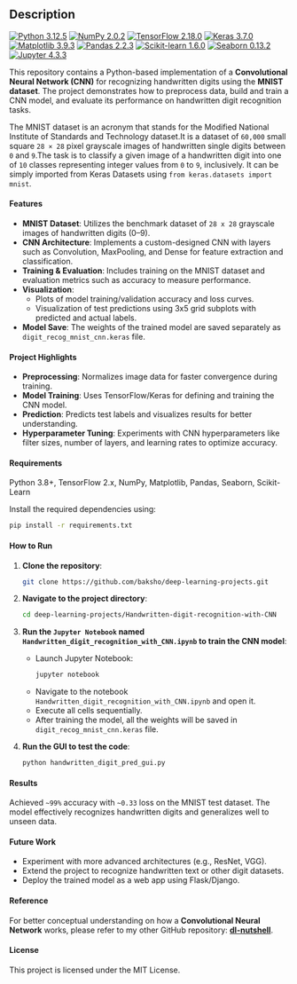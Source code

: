 ## Description


[![Python 3.12.5](https://img.shields.io/badge/python-3.12.5-3670A0?style=for-the-badge&logo=python&logoColor=ffffff)](https://www.python.org/downloads/release/python-3125/)
[![NumPy 2.0.2](https://img.shields.io/badge/numpy-2.0.2-4D77CF?style=for-the-badge&logo=numpy&logoColor=ffffff)](https://numpy.org/)
[![TensorFlow 2.18.0](https://img.shields.io/badge/tensorflow-2.18.0-E55B2D?style=for-the-badge&logo=tensorflow&logoColor=ffffff)](https://www.tensorflow.org/)
[![Keras 3.7.0](https://img.shields.io/badge/keras-3.7.0-D00000?style=for-the-badge&logo=keras&logoColor=ffffff)](https://keras.io/)
[![Matplotlib 3.9.3](https://img.shields.io/badge/matplotlib-3.9.3-3670A0?style=for-the-badge&logo=matplotlib&logoColor=ffffff
)](https://matplotlib.org/)
[![Pandas 2.2.3](https://img.shields.io/badge/pandas-2.2.3-130754?style=for-the-badge&logo=pandas&logoColor=ffffff
)](https://pandas.pydata.org/)
[![Scikit-learn 1.6.0](https://img.shields.io/badge/scikit--learn-1.6.0-F79939?style=for-the-badge&logo=scikit-learn&logoColor=ffffff)](https://scikit-learn.org/stable/)
[![Seaborn 0.13.2](https://img.shields.io/badge/seaborn-0.13.2-7DB0BC?style=for-the-badge&logo=pandas&logoColor=ffffff
)](https://seaborn.pydata.org/)
[![Jupyter 4.3.3](https://img.shields.io/badge/jupyter-4.3.3-F37821?style=for-the-badge&logo=jupyter&logoColor=ffffff)](https://jupyter.org/)

This repository contains a Python-based implementation of a **Convolutional Neural Network (CNN)** for recognizing handwritten digits using the **MNIST dataset**. The project demonstrates how to preprocess data, build and train a CNN model, and evaluate its performance on handwritten digit recognition tasks.

The MNIST dataset is an acronym that stands for the Modified National Institute of Standards and Technology dataset.It is a dataset of `60,000` small square `28 × 28` pixel grayscale images of handwritten single digits between `0` and `9`.The task is to classify a given image of a handwritten digit into one of `10` classes representing integer values from `0` to `9`, inclusively. It can be simply imported from Keras Datasets using `from keras.datasets import mnist`.

#### Features
- **MNIST Dataset**: Utilizes the benchmark dataset of `28 x 28` grayscale images of handwritten digits (0–9).
- **CNN Architecture**: Implements a custom-designed CNN with layers such as Convolution, MaxPooling, and Dense for feature extraction and classification.
- **Training & Evaluation**: Includes training on the MNIST dataset and evaluation metrics such as accuracy to measure performance.
- **Visualization**:
  - Plots of model training/validation accuracy and loss curves.
  - Visualization of test predictions using 3x5 grid subplots with predicted and actual labels.
- **Model Save**: The weights of the trained model are saved separately as `digit_recog_mnist_cnn.keras` file.

#### Project Highlights
- **Preprocessing**: Normalizes image data for faster convergence during training.
- **Model Training**: Uses TensorFlow/Keras for defining and training the CNN model.
- **Prediction**: Predicts test labels and visualizes results for better understanding.
- **Hyperparameter Tuning**: Experiments with CNN hyperparameters like filter sizes, number of layers, and learning rates to optimize accuracy.

#### Requirements
Python 3.8+, TensorFlow 2.x, NumPy, Matplotlib, Pandas, Seaborn, Scikit-Learn

Install the required dependencies using:
```bash
pip install -r requirements.txt
```

#### How to Run
1. **Clone the repository**:
   ```bash
   git clone https://github.com/baksho/deep-learning-projects.git
   ```

2. **Navigate to the project directory**:
   ```bash
   cd deep-learning-projects/Handwritten-digit-recognition-with-CNN

3. **Run the `Jupyter Notebook` named `Handwritten_digit_recognition_with_CNN.ipynb` to train the CNN model**:
    -  Launch Jupyter Notebook:
       ```bash
       jupyter notebook
       ```
    - Navigate to the notebook `Handwritten_digit_recognition_with_CNN.ipynb` and open it.
    - Execute all cells sequentially.
    - After training the model, all the weights will be saved in `digit_recog_mnist_cnn.keras` file.

4. **Run the GUI to test the code**:
   ```bash
   python handwritten_digit_pred_gui.py
   ```


#### Results
Achieved `~99%` accuracy with `~0.33` loss on the MNIST test dataset. The model effectively recognizes handwritten digits and generalizes well to unseen data.

#### Future Work
- Experiment with more advanced architectures (e.g., ResNet, VGG).
- Extend the project to recognize handwritten text or other digit datasets.
- Deploy the trained model as a web app using Flask/Django.

#### Reference
For better conceptual understanding on how a **Convolutional Neural Network** works, please refer to my other GitHub repository: **[dl-nutshell](https://github.com/baksho/dl-nutshell/tree/main)**.

#### License
This project is licensed under the MIT License.
